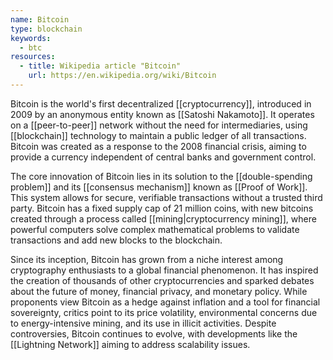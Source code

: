 ```yaml
---
name: Bitcoin
type: blockchain
keywords:
  - btc
resources:
  - title: Wikipedia article "Bitcoin"
    url: https://en.wikipedia.org/wiki/Bitcoin
---
```


Bitcoin is the world's first decentralized [[cryptocurrency]], introduced in 2009 by an anonymous entity known as [[Satoshi Nakamoto]]. It operates on a [[peer-to-peer]] network without the need for intermediaries, using [[blockchain]] technology to maintain a public ledger of all transactions. Bitcoin was created as a response to the 2008 financial crisis, aiming to provide a currency independent of central banks and government control.

The core innovation of Bitcoin lies in its solution to the [[double-spending problem]] and its [[consensus mechanism]] known as [[Proof of Work]]. This system allows for secure, verifiable transactions without a trusted third party. Bitcoin has a fixed supply cap of 21 million coins, with new bitcoins created through a process called [[mining|cryptocurrency mining]], where powerful computers solve complex mathematical problems to validate transactions and add new blocks to the blockchain.

Since its inception, Bitcoin has grown from a niche interest among cryptography enthusiasts to a global financial phenomenon. It has inspired the creation of thousands of other cryptocurrencies and sparked debates about the future of money, financial privacy, and monetary policy. While proponents view Bitcoin as a hedge against inflation and a tool for financial sovereignty, critics point to its price volatility, environmental concerns due to energy-intensive mining, and its use in illicit activities. Despite controversies, Bitcoin continues to evolve, with developments like the [[Lightning Network]] aiming to address scalability issues.